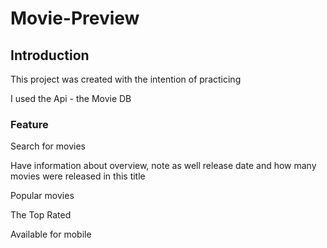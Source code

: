 # Movie-Preview

## Introduction

This project was created with the intention of practicing

I used the Api - the Movie DB 


### Feature


Search for movies

Have information about overview, note as well release date and how many movies were released in this title

Popular movies

The Top Rated

Available for mobile
